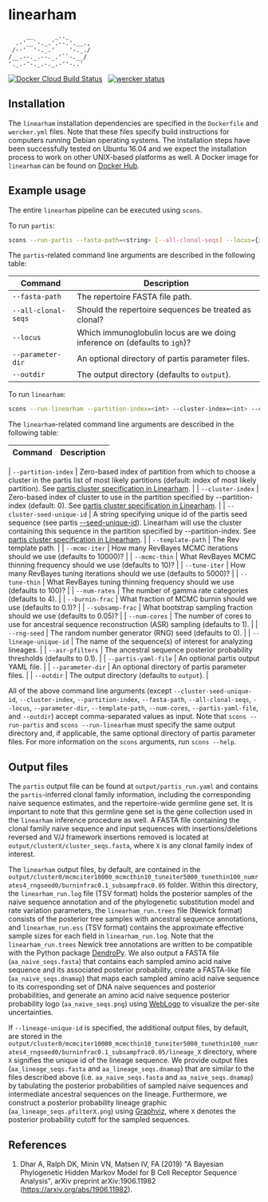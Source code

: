 # linearham

```
     __      _.._
  .-'__`-._.'.--.'.__.,
 /--'  '-._.'    '-._./
/__.--._.--._.'``-.__/
'._.-'-._.-._.-''-..'
```

[![Docker Cloud Build Status](https://img.shields.io/docker/cloud/build/matsengrp/linearham.svg)](https://cloud.docker.com/u/matsengrp/repository/docker/matsengrp/linearham/general) &nbsp;
[![wercker status](https://app.wercker.com/status/284280f33f13e936de0d544a332121af/s/master "wercker status")](https://app.wercker.com/project/byKey/284280f33f13e936de0d544a332121af)

## Installation

The `linearham` installation dependencies are specified in the `Dockerfile` and `wercker.yml` files.
Note that these files specify build instructions for computers running Debian operating systems.
The installation steps have been successfully tested on Ubuntu 16.04 and we expect the installation process to work on other UNIX-based platforms as well.
A Docker image for `linearham` can be found on [Docker Hub](https://hub.docker.com/r/matsengrp/linearham).

## Example usage

The entire `linearham` pipeline can be executed using `scons`.

To run `partis`:
```bash
scons --run-partis --fasta-path=<string> [--all-clonal-seqs] --locus={igh|igk|igl} --parameter-dir=<string> --outdir=<string>
```
The `partis`-related command line arguments are described in the following table:

| Command | Description |
| ---     | ---         |
| `--fasta-path` | The repertoire FASTA file path. |
| `--all-clonal-seqs` | Should the repertoire sequences be treated as clonal? |
| `--locus` | Which immunoglobulin locus are we doing inference on (defaults to `igh`)? |
| `--parameter-dir` | An optional directory of partis parameter files. |
| `--outdir` | The output directory (defaults to `output`). |

To run `linearham`:
```bash
scons --run-linearham --partition-index=<int> --cluster-index=<int> --cluster-seed-unique-id=<str> --template-path=<string> --mcmc-iter=<int> --mcmc-thin=<int> --tune-iter=<int> --tune-thin=<int> --num-rates=<int> --burnin-frac=<double> --subsamp-frac=<double> --num-cores=<int> --rng-seed=<int> --lineage-unique-id=<string> --asr-pfilters=<double> --partis-yaml-file=<string> --parameter-dir=<string> --outdir=<string>
```
The `linearham`-related command line arguments are described in the following table:

| Command | Description |
| ---     | ---         |
<!-- change the 'See partis cluster specification in Linearham' links to master. Worth maybe writing a doc on the usage of that script / how to choose a cluster? --> 
| `--partition-index` | Zero-based index of partition from which to choose a cluster in the partis list of most likely partitions (default: index of most likely partition). See [partis cluster specification in Linearham](https://github.com/matsengrp/linearham/blob/cluster-parsing/scripts/parse_cluster.py). |
| `--cluster-index` | Zero-based index of cluster to use in the partition specified by --partition-index (default: 0). See [partis cluster specification in Linearham](https://github.com/matsengrp/linearham/blob/cluster-parsing/scripts/parse_cluster.py). |
| `--cluster-seed-unique-id` | A string specifying unique id of the partis seed sequence (see partis [--seed-unique-id](https://github.com/psathyrella/partis/blob/master/docs/subcommands.md#--seed-unique-id-id)). Linearham will use the cluster containing this sequence in the partition specified by --partition-index. See [partis cluster specification in Linearham](https://github.com/matsengrp/linearham/blob/cluster-parsing/scripts/parse_cluster.py). |
| `--template-path` | The Rev template path. |
| `--mcmc-iter` | How many RevBayes MCMC iterations should we use (defaults to 10000)? |
| `--mcmc-thin` | What RevBayes MCMC thinning frequency should we use (defaults to 10)? |
| `--tune-iter` | How many RevBayes tuning iterations should we use (defaults to 5000)? |
| `--tune-thin` | What RevBayes tuning thinning frequency should we use (defaults to 100)? |
| `--num-rates` | The number of gamma rate categories (defaults to 4). |
| `--burnin-frac` | What fraction of MCMC burnin should we use (defaults to 0.1)? |
| `--subsamp-frac` | What bootstrap sampling fraction should we use (defaults to 0.05)? |
| `--num-cores` | The number of cores to use for ancestral sequence reconstruction (ASR) sampling (defaults to 1). |
| `--rng-seed` | The random number generator (RNG) seed (defaults to 0). |
| `--lineage-unique-id` | The name of the sequence(s) of interest for analyzing lineages. |
| `--asr-pfilters` | The ancestral sequence posterior probability thresholds (defaults to 0.1). |
| `--partis-yaml-file` | An optional partis output YAML file. |
| `--parameter-dir` | An optional directory of partis parameter files. |
| `--outdir` | The output directory (defaults to `output`). |

All of the above command line arguments (except `--cluster-seed-unique-id`, `--cluster-index`, `--partition-index`, `--fasta-path`, `--all-clonal-seqs`, `--locus`, `--parameter-dir`, `--template-path`, `--num-cores`, `--partis-yaml-file`, and `--outdir`) accept comma-separated values as input.
Note that `scons --run-partis` and `scons --run-linearham` must specify the same output directory and, if applicable, the same optional directory of partis parameter files.
For more information on the `scons` arguments, run `scons --help`.

## Output files

The `partis` output file can be found at `output/partis_run.yaml` and contains the `partis`-inferred clonal family information, including the corresponding naive sequence estimates, and the repertoire-wide germline gene set.
It is important to note that this germline gene set is the gene collection used in the `linearham` inference procedure as well.
A FASTA file containing the clonal family naive sequence and input sequences with insertions/deletions reversed and V/J framework insertions removed is located at `output/clusterX/cluster_seqs.fasta`, where `X` is any clonal family index of interest.

The `linearham` output files, by default, are contained in the `output/cluster0/mcmciter10000_mcmcthin10_tuneiter5000_tunethin100_numrates4_rngseed0/burninfrac0.1_subsampfrac0.05` folder.
Within this directory, the `linearham_run.log` file (TSV format) holds the posterior samples of the naive sequence annotation and of the phylogenetic substitution model and rate variation parameters, the `linearham_run.trees` file (Newick format) consists of the posterior tree samples with ancestral sequence annotations, and `linearham_run.ess` (TSV format) contains the approximate effective sample sizes for each field in `linearham_run.log`.
Note that the `linearham_run.trees` Newick tree annotations are written to be compatible with the Python package [DendroPy](https://dendropy.org/).
We also output a FASTA file (`aa_naive_seqs.fasta`) that contains each sampled amino acid naive sequence and its associated posterior probability, create a FASTA-like file (`aa_naive_seqs.dnamap`) that maps each sampled amino acid naive sequence to its corresponding set of DNA naive sequences and posterior probabilities, and generate an amino acid naive sequence posterior probability logo (`aa_naive_seqs.png`) using [WebLogo](http://weblogo.threeplusone.com/) to visualize the per-site uncertainties.

If `--lineage-unique-id` is specified, the additional output files, by default, are stored in the `output/cluster0/mcmciter10000_mcmcthin10_tuneiter5000_tunethin100_numrates4_rngseed0/burninfrac0.1_subsampfrac0.05/lineage_X` directory, where `X` signifies the unique id of the lineage sequence.
We provide output files (`aa_lineage_seqs.fasta` and `aa_lineage_seqs.dnamap`) that are similar to the files described above (i.e. `aa_naive_seqs.fasta` and `aa_naive_seqs.dnamap`) by tabulating the posterior probabilities of sampled naive sequences and intermediate ancestral sequences on the lineage.
Furthermore, we construct a posterior probability lineage graphic (`aa_lineage_seqs.pfilterX.png`) using [Graphviz](https://www.graphviz.org/), where `X` denotes the posterior probability cutoff for the sampled sequences.

## References

1. Dhar A, Ralph DK, Minin VN, Matsen IV, FA (2019) "A Bayesian Phylogenetic Hidden Markov Model for B Cell Receptor Sequence Analysis", arXiv preprint arXiv:1906.11982 (https://arxiv.org/abs/1906.11982).
